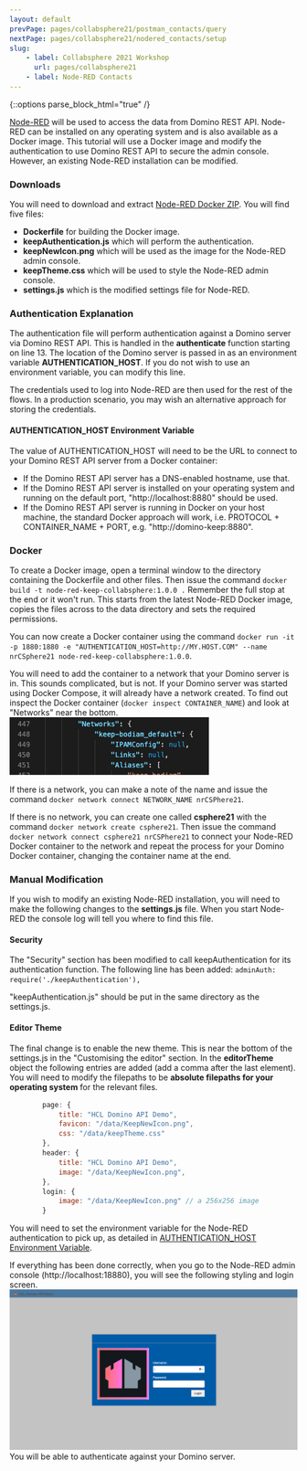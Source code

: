 ```yaml
---
layout: default
prevPage: pages/collabsphere21/postman_contacts/query
nextPage: pages/collabsphere21/nodered_contacts/setup
slug:
    - label: Collabsphere 2021 Workshop
      url: pages/collabsphere21
    - label: Node-RED Contacts
---
```


{::options parse_block_html="true" /}

<a href="https://nodered.org" target="_new">Node-RED</a> will be used to access the data from Domino REST API. Node-RED can be installed on any operating system and is also available as a Docker image. This tutorial will use a Docker image and modify the authentication to use Domino REST API to secure the admin console. However, an existing Node-RED installation can be modified.

### Downloads

You will need to download and extract <a href="../downloads/KEEP-NODE-RED.zip">Node-RED Docker ZIP</a>. You will find five files:
- **Dockerfile** for building the Docker image.
- **keepAuthentication.js** which will perform the authentication.
- **keepNewIcon.png** which will be used as the image for the Node-RED admin console.
- **keepTheme.css** which will be used to style the Node-RED admin console.
- **settings.js** which is the modified settings file for Node-RED.

### Authentication Explanation

The authentication file will perform authentication against a Domino server via Domino REST API. This is handled in the **authenticate** function starting on line 13. The location of the Domino server is passed in as an environment variable **AUTHENTICATION_HOST**. If you do not wish to use an environment variable, you can modify this line. 

The credentials used to log into Node-RED are then used for the rest of the flows. In a production scenario, you may wish an alternative approach for storing the credentials.

#### AUTHENTICATION_HOST Environment Variable

The value of AUTHENTICATION_HOST will need to be the URL to connect to your Domino REST API server from a Docker container:
- If the Domino REST API server has a DNS-enabled hostname, use that.
- If the Domino REST API server is installed on your operating system and running on the default port, "http://localhost:8880" should be used.
- If the Domino REST API server is running in Docker on your host machine, the standard Docker approach will work, i.e. PROTOCOL + CONTAINER_NAME + PORT, e.g. "http://domino-keep:8880".

### Docker

To create a Docker image, open a terminal window to the directory containing the Dockerfile and other files. Then issue the command `docker build -t node-red-keep-collabsphere:1.0.0 .` Remember the full stop at the end or it won't run. This starts from the latest Node-RED Docker image, copies the files across to the data directory and sets the required permissions.

You can now create a Docker container using the command `docker run -it -p 1880:1880 -e "AUTHENTICATION_HOST=http://MY.HOST.COM" --name nrCSphere21 node-red-keep-collabsphere:1.0.0`.

You will need to add the container to a network that your Domino server is in. This sounds complicated, but is not. If your Domino server was started using Docker Compose, it will already have a network created. To find out inspect the Docker container (`docker inspect CONTAINER_NAME`) and look at "Networks" near the bottom.
![Networks](../images/nodered_contacts/network.png)

If there is a network, you can make a note of the name and issue the command `docker network connect NETWORK_NAME nrCSPhere21`.

If there is no network, you can create one called **csphere21** with the command `docker network create csphere21`. Then issue the command `docker network connect csphere21 nrCSPhere21` to connect your Node-RED Docker container to the network and repeat the process for your Domino Docker container, changing the container name at the end.

### Manual Modification

If you wish to modify an existing Node-RED installation, you will need to make the following changes to the **settings.js** file. When you start Node-RED the console log will tell you where to find this file.

#### Security
The "Security" section has been modified to call keepAuthentication for its authentication function. The following line has been added:
`adminAuth: require('./keepAuthentication'),`

"keepAuthentication.js" should be put in the same directory as the settings.js.

#### Editor Theme

The final change is to enable the new theme. This is near the bottom of the settings.js in the "Customising the editor" section. In the **editorTheme** object the following entries are added (add a comma after the last element). You will need to modify the filepaths to be **absolute filepaths for your operating system** for the relevant files.
```js
        page: {
			title: "HCL Domino API Demo",
			favicon: "/data/KeepNewIcon.png",
			css: "/data/keepTheme.css"
		},
		header: {
			title: "HCL Domino API Demo",
			image: "/data/KeepNewIcon.png",
		},
		login: {
			image: "/data/KeepNewIcon.png" // a 256x256 image
		}
```

You will need to set the environment variable for the Node-RED authentication to pick up, as detailed in <a href="#authentication_host-environment-variable">AUTHENTICATION_HOST Environment Variable</a>.

If everything has been done correctly, when you go to the Node-RED admin console (http://localhost:18880), you will see the following styling and login screen.
![Login](../images/nodered_contacts/login.png)
You will be able to authenticate against your Domino server.

